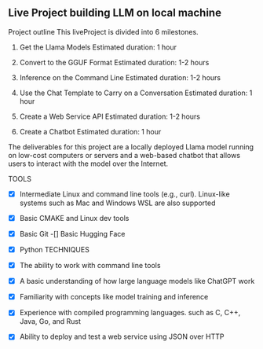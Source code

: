 ## Live Project building LLM on local machine

Project outline
This liveProject is divided into 6 milestones.

1. Get the Llama Models
Estimated duration: 1 hour

2. Convert to the GGUF Format
Estimated duration: 1-2 hours

3. Inference on the Command Line
Estimated duration: 1-2 hours

4. Use the Chat Template to Carry on a Conversation
Estimated duration: 1 hour

5. Create a Web Service API
Estimated duration: 1-2 hours

6. Create a Chatbot
Estimated duration: 1 hour

The deliverables for this project are a locally deployed Llama model running on low-cost computers or servers and a web-based chatbot that allows users to interact with the model over the Internet.


TOOLS

-[x] Intermediate Linux and command line tools (e.g., curl). Linux-like systems such as Mac and Windows WSL are also supported
-[x] Basic CMAKE and Linux dev tools
-[x] Basic Git
-[] Basic Hugging Face
-[x] Python
TECHNIQUES

-[x] The ability to work with command line tools
-[x] A basic understanding of how large language models like ChatGPT work
-[x] Familiarity with concepts like model training and inference
-[x] Experience with compiled programming languages. such as C, C++, Java, Go, and Rust
-[x] Ability to deploy and test a web service using JSON over HTTP